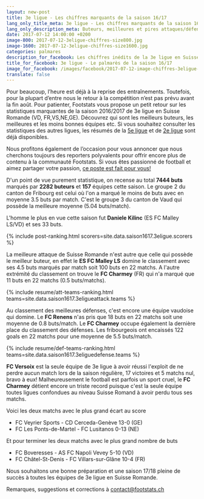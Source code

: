 ```yaml
---
layout: new-post
title: 3e ligue - Les chiffres marquants de la saison 16/17
lang_only_title_meta: 3e ligue - Les chiffres marquants de la saison 16/17
lang_only_description_meta: Buteurs, meilleures et pires attaques/défenses, les matchs spéctaculaires - les chiffres inédits de la 3e ligue en Suisse romande
date: 2017-07-12 14:00:00 +0200
image-800: 2017-07-12-3eligue-chiffres-size800.jpg
image-1600: 2017-07-12-3eligue-chiffres-size1600.jpg
categories: palmares
description_for_facebook: Les chiffres inédits de la 3e ligue en Suisse romande
title_for_facebook: 3e ligue - Le palmarès de la saison 16/17
image_for_facebook: /images/facebook/2017-07-12-image-chiffres-3eligue-facebook.png
translate: false
---
```

Pour beaucoup, l’heure est déjà à la reprise des entraînements. Toutefois, pour la plupart d’entre nous le retour à la compétition n’est pas prévu avant la fin août. Pour patienter, Footstats vous propose un petit retour sur les statistiques marquantes de la saison 2016/2017 de 3e ligue en Suisse Romande (VD, FR,VS,NE,GE). Découvrez qui sont les meilleurs buteurs, les meilleures et les moins bonnes équipes etc. Si vous souhaitez consulter les statistiques des autres ligues, les résumés de la [5e ligue](/palmares/2017/06/20/chiffres-5e-ligue-16-17) et de [2e ligue](/palmares/2017/07/02/chiffres-2e-ligue-16-17.html) sont déjà disponibles.

Nous profitons également de l’occasion pour vous annoncer que nous cherchons toujours des reporters polyvalents pour offrir encore plus de contenu à la communauté Footstats. Si vous êtes passionné de football et aimez partager votre passion, [ce poste est fait pour vous!](/jobs)

D'un point de vue purement statistique, on recense au total __7444 buts__ marqués par __2282 buteurs__  et __157__ équipes cette saison. Le groupe 2 du canton de Fribourg est celui où l'on a marqué le moins de buts avec en moyenne 3.5 buts par match. C'est le groupe 3 du canton de Vaud qui possède la meilleure moyenne (5.04 buts/match).

L'homme le plus en vue cette saison fut __Daniele Kilinc__ (ES FC Malley LS/VD) et ses 33 buts.

{% include post-ranking.html scorers=site.data.saison1617.3eligue.scorers %}

La meilleure attaque de Suisse Romande n'est autre que celle qui possède le meilleur buteur, en effet le __ES FC Malley LS__ domine le classement avec ses 4.5 buts marqués par match soit 100 buts en 22 matchs. A l'autre extrémité du classement on trouve le __FC Charmey__ (FR) qui n'a marqué que 11 buts en 22 matchs (0.5 buts/matchs).

{% include resume/att-teams-ranking.html teams=site.data.saison1617.3eligueattack.teams %}

Au classement des meilleures défenses, c'est encore une équipe vaudoise qui domine. Le __FC Renens__ n'as pris que 18 buts en 22 matchs soit une moyenne de 0.8 buts/match. Le __FC Charmey__ occupe également la dernière place du classement des défenses. Les fribourgeois ont encaissés 122 goals en 22 matchs pour une moyenne de 5.5 buts/match.

{% include resume/def-teams-ranking.html teams=site.data.saison1617.3eliguedefense.teams %}

__FC Versoix__ est la seule équipe de 3e ligue à avoir réussi l'exploit de ne perdre aucun match lors de la saison régulière, 17 victoires et 5 matchs nul, bravo à eux! Malheureusement le football est parfois un sport cruel, le __FC Charmey__ détient encore un triste record puisque c'est la seule équipe toutes ligues confondues au niveau Suisse Romand à avoir perdu tous ses matchs.

Voici les deux matchs avec le plus grand écart au score

* FC Veyrier Sports - CD Cerceda-Genève 13-0 (GE)
* FC Les Ponts-de-Martel - FC Lusitanos 0-13 (NE)

Et pour terminer les deux matchs avec le plus grand nombre de buts

* FC Boveresses - AS FC Napoli Vevey 5-10 (VD)
* FC Châtel-St-Denis - FC Villars-sur-Glâne 10-4 (FR)

Nous souhaitons une bonne préparation et une saison 17/18 pleine de succès à toutes les équipes de 3e ligue en Suisse Romande.

Remarques, suggestions et corrections à [contact@footstats.ch](mailto:contact@footstats.ch)